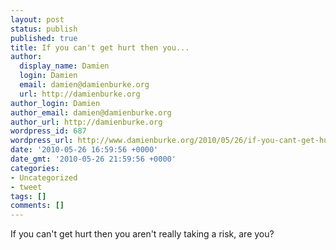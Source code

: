 ```yaml
---
layout: post
status: publish
published: true
title: If you can't get hurt then you...
author:
  display_name: Damien
  login: Damien
  email: damien@damienburke.org
  url: http://damienburke.org
author_login: Damien
author_email: damien@damienburke.org
author_url: http://damienburke.org
wordpress_id: 687
wordpress_url: http://www.damienburke.org/2010/05/26/if-you-cant-get-hurt-then-you/
date: '2010-05-26 16:59:56 +0000'
date_gmt: '2010-05-26 21:59:56 +0000'
categories:
- Uncategorized
- tweet
tags: []
comments: []
---
```

<p>If you can't get hurt then you aren't really taking a risk, are you?</p>
